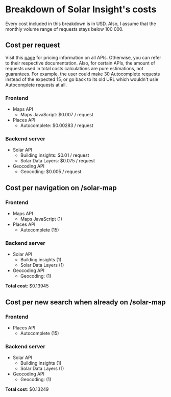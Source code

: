# Breakdown of Solar Insight's costs

Every cost included in this breakdown is in USD. Also, I assume that the monthly volume range of requests stays below 100 000.

## Cost per request

Visit this [page](https://mapsplatform.google.com/pricing/#pricing-grid) for pricing information on all APIs. Otherwise, you can refer to their respective documentation. Also, for certain APIs, the amount of requests used in total costs calculations are pure estimations, not guarantees. For example, the user could make 30 Autocomplete requests instead of the expected 15, or go back to its old URL which wouldn't usie Autocomplete requests at all.

### Frontend

-   Maps API
    -   Maps JavaScript: $0.007 / request
-   Places API
    -   Autocomplete: $0.00283 / request

### Backend server

-   Solar API
    -   Building insights: $0.01 / request
    -   Solar Data Layers: $0.075 / request
-   Geocoding API
    -   Geocoding: $0.005 / request

## Cost per navigation on /solar-map

### Frontend

-   Maps API
    -   Maps JavaScript (1)
-   Places API
    -   Autocomplete (15)

### Backend server

-   Solar API
    -   Building insights (1)
    -   Solar Data Layers (1)
-   Geocoding API
    -   Geocoding: (1)

**Total cost**: $0.13945

## Cost per new search when already on /solar-map

### Frontend

-   Places API
    -   Autocomplete (15)

### Backend server

-   Solar API
    -   Building insights (1)
    -   Solar Data Layers (1)
-   Geocoding API
    -   Geocoding: (1)

**Total cost**: $0.13249
